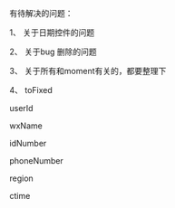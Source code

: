 有待解决的问题：

1、 关于日期控件的问题

2、 关于bug  删除的问题

3、 关于所有和moment有关的，都要整理下

4、 toFixed


userId

wxName

idNumber

phoneNumber

region

ctime

